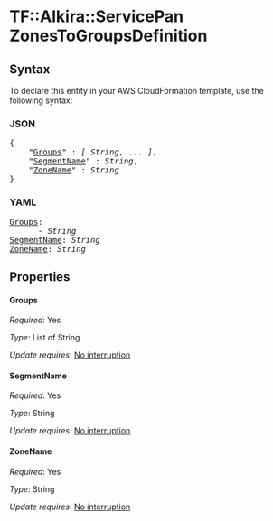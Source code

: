 # TF::Alkira::ServicePan ZonesToGroupsDefinition

## Syntax

To declare this entity in your AWS CloudFormation template, use the following syntax:

### JSON

<pre>
{
    "<a href="#groups" title="Groups">Groups</a>" : <i>[ String, ... ]</i>,
    "<a href="#segmentname" title="SegmentName">SegmentName</a>" : <i>String</i>,
    "<a href="#zonename" title="ZoneName">ZoneName</a>" : <i>String</i>
}
</pre>

### YAML

<pre>
<a href="#groups" title="Groups">Groups</a>: <i>
      - String</i>
<a href="#segmentname" title="SegmentName">SegmentName</a>: <i>String</i>
<a href="#zonename" title="ZoneName">ZoneName</a>: <i>String</i>
</pre>

## Properties

#### Groups

_Required_: Yes

_Type_: List of String

_Update requires_: [No interruption](https://docs.aws.amazon.com/AWSCloudFormation/latest/UserGuide/using-cfn-updating-stacks-update-behaviors.html#update-no-interrupt)

#### SegmentName

_Required_: Yes

_Type_: String

_Update requires_: [No interruption](https://docs.aws.amazon.com/AWSCloudFormation/latest/UserGuide/using-cfn-updating-stacks-update-behaviors.html#update-no-interrupt)

#### ZoneName

_Required_: Yes

_Type_: String

_Update requires_: [No interruption](https://docs.aws.amazon.com/AWSCloudFormation/latest/UserGuide/using-cfn-updating-stacks-update-behaviors.html#update-no-interrupt)

